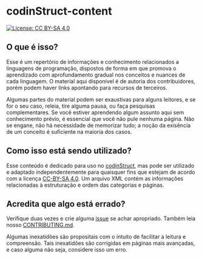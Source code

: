 # codinStruct-content

[![License: CC BY-SA 4.0](https://img.shields.io/badge/License-CC%20BY--SA%204.0-lightgrey.svg)](https://creativecommons.org/licenses/by-sa/4.0/)

## O que é isso?

Esse é um repertório de informações e conhecimento relacionados a linguagens de
programação, dispostos de forma em que promova o aprendizado com aprofundamento
gradual nos conceitos e nuances de cada linguagem. O material aqui disponível é
de autoria dos contribuidores, porém podem haver links apontando para recursos
de terceiros.

Algumas partes do material podem ser exaustivas para alguns leitores, e se for o
seu caso, releia, tire alguma pausa, ou faça pesquisas complementares. Se você
estiver aprendendo algum assunto aqui sem conhecimento prévio, é essencial que
você não pule nenhuma página. Não se engane, não há necessidade de memorizar
tudo; a noção da exisência de um conceito é suficiente na maioria dos casos.

## Como isso está sendo utilizado?

Esse conteúdo é dedicado para uso no
[codinStruct](https://github.com/codinStruct/codinStruct), mas pode ser
utilizado e adaptado independentemente para quaisquer fins que estejam de acordo
com a licença
[CC-BY-SA 4.0](https://creativecommons.org/licenses/by-sa/4.0/deed.pt_BR). Um
arquivo XML contém as informações relacionadas à estruturação e ordem das
categorias e páginas.

## Acredita que algo está errado?

Verifique duas vezes e crie alguma
[issue](https://github.com/codinStruct/codinStruct-content/issues) se achar
apropriado. Também leia nosso
[CONTRIBUTING.md](https://github.com/codinStruct/codinStruct-content/blob/main/CONTRIBUTING.md).

Algumas inexatidões são propositais com o intuito de facilitar a leitura e
compreensão. Tais inexatidões são corrigidas em páginas mais avançadas, e caso
alguma não seja, considere isso um erro.

